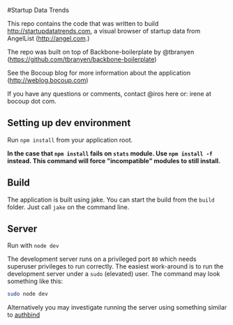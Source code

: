 #Startup Data Trends

This repo contains the code that was written to build http://startupdatatrends.com, a visual browser of startup data from AngelList (http://angel.com.)

The repo was built on top of Backbone-boilerplate by @tbranyen (https://github.com/tbranyen/backbone-boilerplate)

See the Bocoup blog for more information about the application (http://weblog.bocoup.com)

If you have any questions or comments, contact @iros here or: irene at bocoup dot com.

Setting up dev environment
--------------------------

Run `npm install` from your application root.

**In the case that `npm install` fails on `stats` module.  Use `npm install -f` instead.  This command will force "incompatible" modules to still install.**

Build
-----

The application is built using jake. You can start the build from the `build` folder. Just call `jake` on the command line. 

Server
------

Run with `node dev`

The development server runs on a privileged port `80` which needs superuser privileges to run correctly.  The easiest work-around is to run the development
server under a `sudo` (elevated) user.  The command may look something like this:

``` bash
sudo node dev
```

Alternatively you may investigate running the server using something similar to [authbind](http://en.wikipedia.org/wiki/Authbind)
